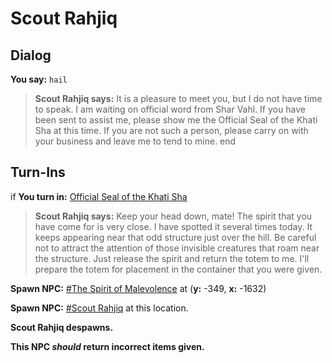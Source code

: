 # Scout Rahjiq
## Dialog

**You say:** `hail`



>**Scout Rahjiq says:** It is a pleasure to meet you, but I do not have time to speak. I am waiting on official word from Shar Vahl.  If you have been sent to assist me, please show me the Official Seal of the Khati Sha at this time. If you are not such a person, please carry on with your business and leave me to tend to mine.
end

## Turn-Ins





if **You turn in:** [Official Seal of the Khati Sha](/item/9031)


>**Scout Rahjiq says:** Keep your head down, mate! The spirit that you have come for is very close. I have spotted it several times today. It keeps appearing near that odd structure just over the hill. Be careful not to attract the attention of those invisible creatures that roam near the structure. Just release the spirit and return the totem to me. I'll prepare the totem for placement in the container that you were given.


**Spawn NPC:**  [\#The Spirit of Malevolence](/npc/57119) at (**y:** -349, **x:** -1632)


**Spawn NPC:**  [\#Scout Rahjiq](/npc/57005) at this location.


**Scout Rahjiq despawns.**

**This NPC *should* return incorrect items given.**
